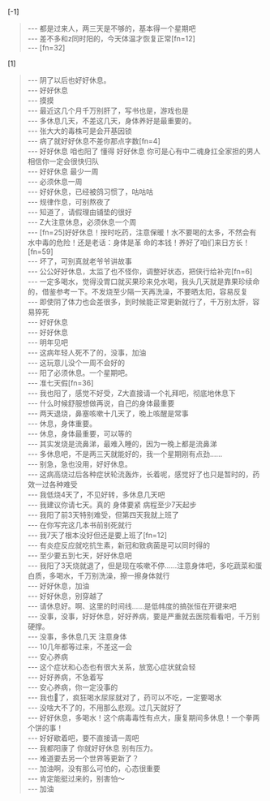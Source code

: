 
[-1] 
>--- 都是过来人，两三天是不够的，基本得一个星期吧<br>
>--- 差不多和z同时阳的，今天体温才恢复正常[fn=12]<br>
>--- [fn=32]<br>

[1] 
>--- 阴了以后也好好休息。<br>
>--- 好好休息<br>
>--- 摸摸<br>
>--- 最近这几个月千万别肝了，写书也是，游戏也是<br>
>--- 多休息几天，不差这几天，身体养好是最重要的。<br>
>--- 张大大的毒株可是会开基因锁<br>
>--- 病了就好好休息不差你那点字数[fn=4]<br>
>--- 好好休息 咱也阳了 懂得 好好休息 你可是心有中二魂身扛全家担的男人 相信你一定会很快归队<br>
>--- 好好休息 最少一周<br>
>--- 必须休息一周<br>
>--- 好好休息，已经被鸽习惯了，咕咕咕<br>
>--- 规律作息，可别熬夜了<br>
>--- 知道了，请假理由铺垫的很好<br>
>--- Z大注意休息，必须休息一个周<br>
>--- [fn=25]好好休息！按时吃药，注意保暖！水不要喝的太多，不然会有水中毒的危险！还是老话：身体是革 命的本钱！养好了咱们来日方长！[fn=59]<br>
>--- 坏了，可别真就老爷爷讲故事<br>
>--- 公公好好休息，太监了也不怪你，调整好状态，把侠行给补完[fn=6]<br>
>--- 一定多喝水，觉得没胃口就买果珍来兑水喝，我头几天就是靠果珍续命的，借鉴参考一下。不发烧至少隔一天再洗澡，不要晒太阳，容易反复<br>
>--- 即使阴了体力也会差很多，到时候能正常更新就行了，千万别太肝，容易猝死<br>
>--- 好好休息<br>
>--- 好好休息<br>
>--- 明年见吧<br>
>--- 这病年轻人死不了的，没事，加油<br>
>--- 这玩意儿没个一周不会好的<br>
>--- 阳了必须休息。一个星期吧。<br>
>--- 准七天假[fn=36]<br>
>--- 我也阳了，感觉不好受，Z大直接请一个礼拜吧，彻底地休息下<br>
>--- 什么时候舒服想做再说，自己的身体最重要<br>
>--- 两天退烧，鼻塞咳嗽十几天了，晚上咳醒是常事<br>
>--- 休息，身体重要。<br>
>--- 休息，身体最重要，可以等的<br>
>--- 其实发烧是流鼻涕，最难入睡的，因为一晚上都是流鼻涕<br>
>--- 多休息吧，不是两三天就能好的，我一个星期刚有点劲……<br>
>--- 别急，急也没用，好好休息。<br>
>--- 这病高烧过后各种症状轮流轰炸，长着呢，感觉好了也只是暂时的，药效一过各种难受<br>
>--- 我低烧4天了，不见好转，多休息几天吧<br>
>--- 我建议你请七天。真的 身体要紧 病程至少7天起步<br>
>--- 我阳了前3天特别难受，但第四天我就上班了<br>
>--- 在你写完这几本书前别死就行<br>
>--- 我7天了根本没好但还是要上班了[fn=12]<br>
>--- 有炎症反应就吃抗生素，新冠和致病菌是可以同时得的<br>
>--- 至少要五到七天，好好休息吧<br>
>--- 我阳了3天烧就退了，但是现在咳嗽不停……注意身体吧，多吃蔬菜和蛋白质，多喝水，千万别洗澡，擦一擦身体就行<br>
>--- 好好休息，加油<br>
>--- 好好休息，别穿越了<br>
>--- 请休息好。啊、这里的时间线……是低帏度的搞张恒在开键来吧<br>
>--- 没事，没事，好好休息，好好养病，要是严重就去医院看看吧，千万别硬撑。<br>
>--- 没事，多休息几天 注意身体<br>
>--- 10几年都等过来，不差这一会<br>
>--- 安心养病<br>
>--- 这个症状和心态也有很大关系，放宽心症状就会轻<br>
>--- 好好养病，不急着写<br>
>--- 安心养病，你一定没事的<br>
>--- 我也🐑了，疯狂喝水尿尿就对了，药可以不吃，一定要喝水<br>
>--- 没啥大不了的，不用那么悲观。过几天就好了<br>
>--- 好好休息，多喝水！这个病毒毒性有点大，康复期间多休息！一个拳两个饼的事！<br>
>--- 好好歇着吧，要不直接请一周吧<br>
>--- 我都阳康了 你就好好休息 别有压力。<br>
>--- 难道要去另一个世界等更新了？<br>
>--- 加油啊，没有那么可怕的，心态很重要<br>
>--- 肯定能挺过来的，别害怕～<br>
>--- 加油<br>
